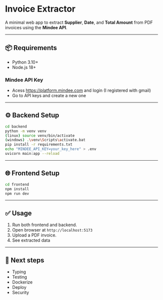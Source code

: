 # Invoice Extractor

A minimal web app to extract **Supplier**, **Date**, and **Total Amount** from PDF invoices using the **Mindee API**.

---

## 📦 Requirements

- Python 3.10+
- Node.js 18+

### Mindee API Key 
- Acess https://platform.mindee.com and login (I registered with gmail)
- Go to API keys and create a new one

---

## ⚙️ Backend Setup

```bash
cd backend
python -m venv venv
(linux) source venv/bin/activate
(windows) .\venv\Scripts\activate.bat
pip install -r requirements.txt
echo "MINDEE_API_KEY=your_key_here" > .env
uvicorn main:app --reload
```

---

## 🌐 Frontend Setup

```bash
cd frontend
npm install
npm run dev
```

---

## ✅ Usage

1. Run both frontend and backend.
2. Open browser at `http://localhost:5173`
3. Upload a PDF invoice.
4. See extracted data

---

## 👣 Next steps
- Typing
- Testing
- Dockerize
- Deploy
- Security